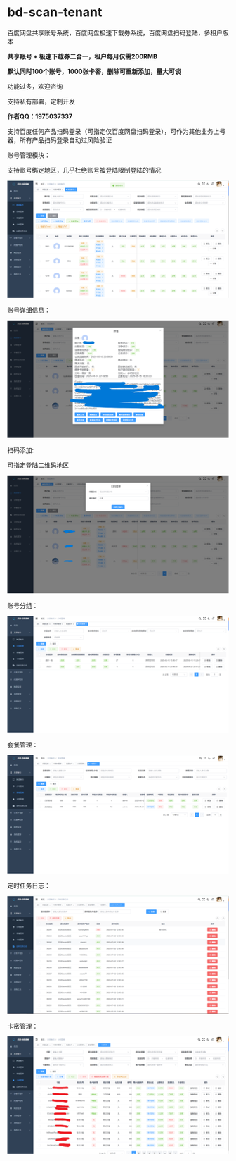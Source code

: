 # bd-scan-tenant
百度网盘共享账号系统，百度网盘极速下载券系统，百度网盘扫码登陆，多租户版本

**共享账号 + 极速下载券二合一，租户每月仅需200RMB**

**默认同时100个账号，1000张卡密，删除可重新添加，量大可谈**

功能过多，欢迎咨询

支持私有部署，定制开发

**作者QQ：1975037337**

支持百度任何产品扫码登录（可指定仅百度网盘扫码登录），可作为其他业务上号器，所有产品扫码登录自动过风险验证

账号管理模块：

支持账号绑定地区，几乎杜绝账号被登陆限制登陆的情况

![account](./系统截图/网盘账号管理​.png)

账号详细信息：

![账号详情](./系统截图/账号详情.png)


扫码添加:

可指定登陆二维码地区

![扫码添加](./系统截图/扫码添加.png)


账号分组：

![group](./系统截图/分组管理​.png)



套餐管理：

![package](./系统截图/套餐管理​.png)



定时任务日志：

![quartzLog](./系统截图/定时任务日志​.png)



卡密管理：

![secretKey](./系统截图/卡密管理​.png)


